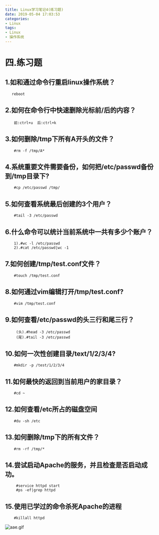 ```yaml
---
title: Linux学习笔记4(练习题)
date: 2019-05-04 17:03:53
categories:
- Linux
tags:
- Linux
- 操作系统
---
```

# 四.练习题
## 1.如和通过命令行重启linux操作系统？
```     
   reboot
```
## 2.如何在命令行中快速删除光标前/后的内容？ 
```    
    前:ctrl+u  后:ctrl+k
```
## 3.如何删除/tmp下所有A开头的文件？
```     
    #rm -f /tmp/A*
```
## 4.系统重要文件需要备份，如何把/etc/passwd备份到/tmp目录下? 
```
    #cp /etc/passwd /tmp/
```
## 5.如何查看系统最后创建的3个用户？  
```  
    #tail -3 /etc/passwd
```
## 6.什么命令可以统计当前系统中一共有多少个账户？ 
```    
    1).#wc -l /etc/passwd     
    2).#cat /etc/passwd|wc -1
```
## 7.如何创建/tmp/test.conf文件？  
``` 
    #touch /tmp/test.conf
```
## 8.如何通过vim编辑打开/tmp/test.conf?  
```   
    #vim /tmp/test.conf
```
## 9.如何查看/etc/passwd的头三行和尾三行？
```    
     (头).#head -3 /etc/passwd
     (尾).#tail -3 /etc/passwd
```
## 10.如何一次性创建目录/text/1/2/3/4?
```
    #mkdir -p /test/1/2/3/4
```
## 11.如何最快的返回到当前用户的家目录？
```
    #cd ~
```
## 12.如何查看/etc所占的磁盘空间
```
    #du -sh /etc
```
## 13.如何删除/tmp下的所有文件？
```
    #rm -rf /tmp/*
```
## 14.尝试启动Apache的服务，并且检查是否启动成功。
```
     #service httpd start
     #ps -ef|grep httpd
```
## 15.使用已学过的命令杀死Apache的进程
```
    #killall httpd
```
![aae.gif](https://upload-images.jianshu.io/upload_images/13687958-aa226dbc37f552d1.gif?imageMogr2/auto-orient/strip)

